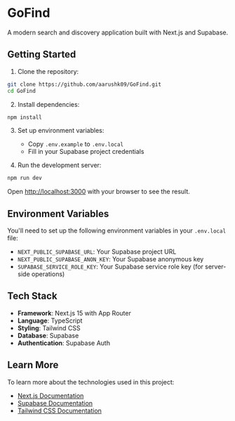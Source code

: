 # GoFind

A modern search and discovery application built with Next.js and Supabase.

## Getting Started

1. Clone the repository:
```bash
git clone https://github.com/aarushk09/GoFind.git
cd GoFind
```

2. Install dependencies:
```bash
npm install
```

3. Set up environment variables:
   - Copy `.env.example` to `.env.local`
   - Fill in your Supabase project credentials

4. Run the development server:
```bash
npm run dev
```

Open [http://localhost:3000](http://localhost:3000) with your browser to see the result.

## Environment Variables

You'll need to set up the following environment variables in your `.env.local` file:

- `NEXT_PUBLIC_SUPABASE_URL`: Your Supabase project URL
- `NEXT_PUBLIC_SUPABASE_ANON_KEY`: Your Supabase anonymous key
- `SUPABASE_SERVICE_ROLE_KEY`: Your Supabase service role key (for server-side operations)

## Tech Stack

- **Framework**: Next.js 15 with App Router
- **Language**: TypeScript
- **Styling**: Tailwind CSS
- **Database**: Supabase
- **Authentication**: Supabase Auth

## Learn More

To learn more about the technologies used in this project:

- [Next.js Documentation](https://nextjs.org/docs)
- [Supabase Documentation](https://supabase.com/docs)
- [Tailwind CSS Documentation](https://tailwindcss.com/docs)
